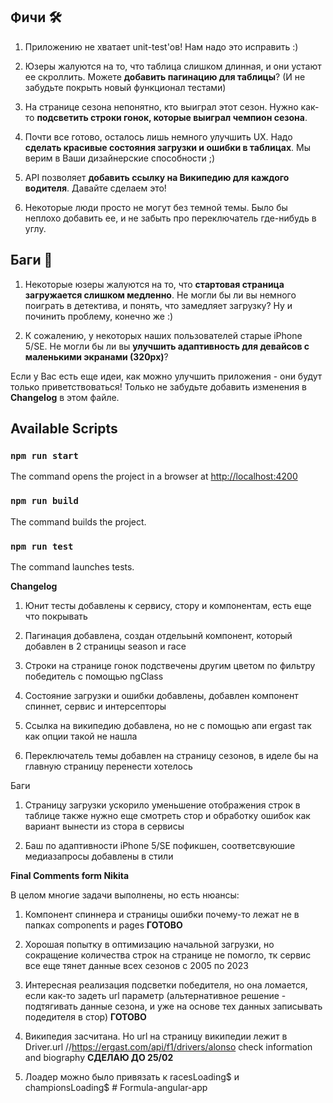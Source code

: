 
## Фичи 🛠

1. Приложению не хватает unit-test'ов! Нам надо это исправить :) 

2. Юзеры жалуются на то, что таблица слишком длинная, и они устают ее скроллить. Можете **добавить пагинацию для таблицы**? (И не забудьте покрыть новый функционал тестами)

3. На странице сезона непонятно, кто выиграл этот сезон. Нужно как-то **подсветить строки гонок, которые выиграл чемпион сезона**.

4. Почти все готово, осталось лишь немного улучшить UX. Надо **сделать красивые состояния загрузки и ошибки в таблицах**. Мы верим в Ваши дизайнерские способности ;)

5. API позволяет **добавить ссылку на Википедию для каждого водителя**. Давайте сделаем это! 

6. Некоторые люди просто не могут без темной темы. Было бы неплохо добавить ее, и не забыть про переключатель где-нибудь в углу.

## Баги 🐞

1. Некоторые юзеры жалуются на то, что **стартовая страница загружается слишком медленно**. Не могли бы ли вы немного поиграть в детектива, и понять, что замедляет загрузку? Ну и починить проблему, конечно же :)

2. К сожалению, у некоторых наших пользователей старые iPhone 5/SE. Не могли бы ли вы **улучшить адаптивность для девайсов с маленькими экранами (320px)**?

Если у Вас есть еще идеи, как можно улучшить приложения - они будут только приветствоваться! Только не забудьте добавить изменения в **Changelog** в этом файле.

## Available Scripts

### `npm run start`

The command opens the project in a browser at [http://localhost:4200](http://localhost:4200)

### `npm run build`

The command builds the project.

### `npm run test`

The command launches tests.


**Changelog**

1. Юнит тесты добавлены к сервису, стору и компонентам, есть еще что покрывать

2. Пагинация добавлена, создан отдельынй компонент, который добавлен в 2 страницы season и race

3. Строки на странице гонок подствечены другим цветом по фильтру победитель с помощью ngClass

4. Состояние загрузки и ошибки добавлены, добавлен компонент спиннет, сервис и интерсепторы

5. Ссылка на википедию добавлена, но не с помощью апи ergast так как опции такой не нашла

6. Переключатель темы добавлен на страницу сезонов, в иделе бы на главную страницу перенести хотелось

Баги
1. Страницу загрузки ускорило уменьшение отображения строк в таблице также нужно еще смотреть стор и обработку ошибок как вариант вынести из стора в сервисы

2. Баш по адаптивности iPhone 5/SE пофикшен, соответсвуюшие медиазапросы добавлены в стили

**Final Comments form Nikita**

В целом многие задачи выполнены, но есть нюансы:

1. Компонент спиннера и страницы ошибки почему-то лежат не в папках components и pages **ГОТОВО**

2. Хорошая попытку в оптимизацию начальной загрузки, но сокращение количества строк на странице не помогло, тк сервис все еще тянет данные всех сезонов с 2005 по 2023

3. Интересная реализация подсветки победителя, но она ломается, если как-то задеть url параметр (альтернативное решение - подтягивать данные сезона, и уже на основе тех данных записывать подедителя в стор) **ГОТОВО**

4. Википедия засчитана. Но url на страницу википедии лежит в Driver.url 
//https://ergast.com/api/f1/drivers/alonso check information and biography  **СДЕЛАЮ ДО 25/02**


5. Лоадер можно было привязать к racesLoading$ и championsLoading$ 
#   F o r m u l a - a n g u l a r - a p p  
 